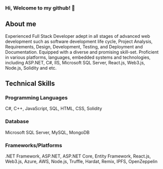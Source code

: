 ### Hi, Welcome to my github! 👋

## About me

Experienced Full Stack Developer adept in all stages of advanced web development such as software development life cycle, Project Analysis, Requirements, Design, Development, Testing, and Deployment and Documentation. Equipped with a diverse and promising skill-set. Proficient in various platforms, languages, embedded systems and technologies, including ASP.NET, C#, IIS, Microsoft SQL Server, React.js, Web3.js, Node.js, Solidity and etc. 
<br>
## Technical Skills

### Programming Languages
C#, C++, JavaScript, SQL, HTML, CSS, Solidity
### Database
Microsoft SQL Server, MySQL, MongoDB
### Frameworks/Platforms
.NET Framework, ASP.NET, ASP.NET Core, Entity Framework, React.js, Web3.js, Azure, AWS, Node.js, Truffle, Hardat, Remix, IPFS, OpenZeppelin
<!--
**supercoder-m-d/supercoder-m-d** is a ✨ _special_ ✨ repository because its `README.md` (this file) appears on your GitHub profile.

Here are some ideas to get you started:

- 🔭 I’m currently working on ...
- 🌱 I’m currently learning ...
- 👯 I’m looking to collaborate on ...
- 🤔 I’m looking for help with ...
- 💬 Ask me about ...
- 📫 How to reach me: ...
- 😄 Pronouns: ...
- ⚡ Fun fact: ...
-->
